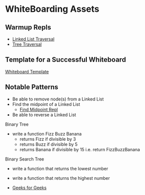 # WhiteBoarding Assets

##  Warmup Repls

- [Linked List Traversal]()
- [Tree Traversal]()

## Template for a Successful Whiteboard

[Whiteboard Template](https://codefellows.github.io/common_curriculum/data_structures_and_algorithms/assets/whiteboard-example.png)

## Notable Patterns

- Be able to remove node(s) from a  Linked List
- Find the midpoint of a Linked List
  - [Find Midpoint Repl](https://replit.com/@rkgallaway/linkedListMidpoint#index.js)
- Be able to reverse a Linked List

Binary Tree

- write a function Fizz Buzz Banana
  - returns Fizz if divisible by 3
  - returns Buzz if divisible by 5
  - returns Banana if divisible by 15  i.e. return FizzBuzzBanana

Binary Search Tree

- write a function that returns the lowest number
- write a function that returns the highest number


- [Geeks for Geeks](https://www.geeksforgeeks.org/data-structures/?ref=lbp)
